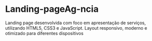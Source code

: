 # Landing-pageAg-ncia
Landing page desenvolvida com foco em apresentação de serviços, utilizando HTML5, CSS3 e JavaScript. Layout responsivo, moderno e otimizado para diferentes dispositivos
